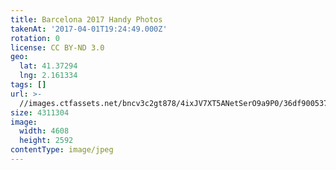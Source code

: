 ```yaml
---
title: Barcelona 2017 Handy Photos
takenAt: '2017-04-01T19:24:49.000Z'
rotation: 0
license: CC BY-ND 3.0
geo:
  lat: 41.37294
  lng: 2.161334
tags: []
url: >-
  //images.ctfassets.net/bncv3c2gt878/4ixJV7XT5ANetSerO9a9P0/36df900537a6bfd27aac3dfe4ecdb44a/barcelona-2017-handy-photos_33947405742_o
size: 4311304
image:
  width: 4608
  height: 2592
contentType: image/jpeg
---
```



